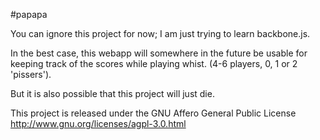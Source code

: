 #papapa

You can ignore this project for now; I am just trying to
learn backbone.js.

In the best case, this webapp will somewhere in the future
be usable for keeping track of the scores while playing
whist. (4-6 players, 0, 1 or 2 'pissers').

But it is also possible that this project will just die.

This project is released under the GNU Affero General Public License
http://www.gnu.org/licenses/agpl-3.0.html
